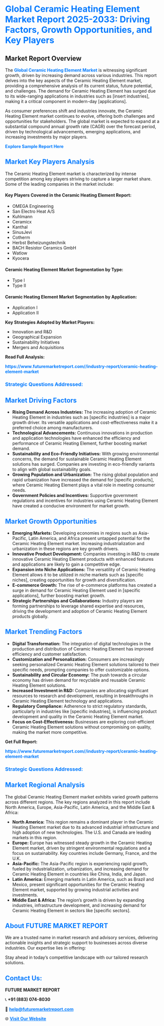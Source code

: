 <h1 style="color: #007BFF;">Global Ceramic Heating Element Market Report 2025-2033: Driving Factors, Growth Opportunities, and Key Players</h1>

<section id="overview">
<h2>Market Report Overview</h2>
<p>The <a href="https://www.futuremarketreport.com//industry-report/ceramic-heating-element-market" style="color: #007BFF; text-decoration: none;"><strong>Global Ceramic Heating Element Market</strong></a> is witnessing significant growth, driven by increasing demand across various industries. This report delves into the key aspects of the Ceramic Heating Element market, providing a comprehensive analysis of its current status, future potential, and challenges. The demand for Ceramic Heating Element has surged due to its wide-ranging applications in industries such as [insert industries], making it a critical component in modern-day [applications].</p>
<p>As consumer preferences shift and industries innovate, the Ceramic Heating Element market continues to evolve, offering both challenges and opportunities for stakeholders. The global market is expected to expand at a substantial compound annual growth rate (CAGR) over the forecast period, driven by technological advancements, emerging applications, and increasing investments by major players.</p>
</section>

<section id="overview">
<p><a href="https://www.futuremarketreport.com//request-sample/reportId=85746" style="color: #007BFF; text-decoration: none;"><strong>Explore Sample Report Here</strong></a></p>
</section>

<section id="key-players">
<h2 style="color: #007BFF;">Market Key Players Analysis</h2>
<p>The Ceramic Heating Element market is characterized by intense competition among key players striving to capture a larger market share. Some of the leading companies in the market include:</p>
<h4>Key Players Covered in the Ceramic Heating Element Report:</h4>
<ul><li>OMEGA Engineering</li><li>San Electro Heat A/S</li><li>Kuhlmann</li><li>Ceramicx</li><li>Kanthal</li><li>SinusJevi</li><li>Cotherm</li><li>Herbst Beheizungstechnik</li><li>BACH Resistor Ceramics GmbH</li><li>Watlow</li><li>Kyocera</li></ul>
<h4>Ceramic Heating Element Market Segmentation by Type:</h4>
<ul><li>Type I</li><li>Type II</li></ul>

<h4>Ceramic Heating Element Market Segmentation by Application:</h4>
<ul><li>Application I</li><li>Application II</li></ul>
<p><strong>Key Strategies Adopted by Market Players:</strong></p>
<ul>
<li>Innovation and R&D</li>
<li>Geographical Expansion</li>
<li>Sustainability Initiatives</li>
<li>Mergers and Acquisitions</li>
</ul>
</section>

<section>
<p><strong>Read Full Analysis: </strong></p><a href="https://www.futuremarketreport.com//industry-report/ceramic-heating-element-market" style="color: #007BFF; text-decoration: none;"><strong>https://www.futuremarketreport.com//industry-report/ceramic-heating-element-market</strong></a>
<h3 style="color: #007BFF;">Strategic Questions Addressed:</h3>
</section>

<section id="driving-factors">
<h2 style="color: #007BFF;">Market Driving Factors</h2>
<ul>
<li><strong>Rising Demand Across Industries:</strong> The increasing adoption of Ceramic Heating Element in industries such as [specific industries] is a major growth driver. Its versatile applications and cost-effectiveness make it a preferred choice among manufacturers.</li>
<li><strong>Technological Advancements:</strong> Continuous innovations in production and application technologies have enhanced the efficiency and performance of Ceramic Heating Element, further boosting market demand.</li>
<li><strong>Sustainability and Eco-Friendly Initiatives:</strong> With growing environmental concerns, the demand for sustainable Ceramic Heating Element solutions has surged. Companies are investing in eco-friendly variants to align with global sustainability goals.</li>
<li><strong>Growing Population and Urbanization:</strong> The rising global population and rapid urbanization have increased the demand for [specific products], where Ceramic Heating Element plays a vital role in meeting consumer needs.</li>
<li><strong>Government Policies and Incentives:</strong> Supportive government regulations and incentives for industries using Ceramic Heating Element have created a conducive environment for market growth.</li>
</ul>
</section>

<section id="growth-opportunities">
<h2 style="color: #007BFF;">Market Growth Opportunities</h2>
<ul>
<li><strong>Emerging Markets:</strong> Developing economies in regions such as Asia-Pacific, Latin America, and Africa present untapped potential for the Ceramic Heating Element market. Increasing industrialization and urbanization in these regions are key growth drivers.</li>
<li><strong>Innovative Product Development:</strong> Companies investing in R&D to create innovative Ceramic Heating Element products with enhanced features and applications are likely to gain a competitive edge.</li>
<li><strong>Expansion into Niche Applications:</strong> The versatility of Ceramic Heating Element allows it to be utilized in niche markets such as [specific niches], creating opportunities for growth and diversification.</li>
<li><strong>E-commerce Growth:</strong> The rise of e-commerce platforms has created a surge in demand for Ceramic Heating Element used in [specific applications], further boosting market growth.</li>
<li><strong>Strategic Partnerships and Collaborations:</strong> Industry players are forming partnerships to leverage shared expertise and resources, driving the development and adoption of Ceramic Heating Element products globally.</li>
</ul>
</section>

<section id="trending-factors">
<h2 style="color: #007BFF;">Market Trending Factors</h2>
<ul>
<li><strong>Digital Transformation:</strong> The integration of digital technologies in the production and distribution of Ceramic Heating Element has improved efficiency and customer satisfaction.</li>
<li><strong>Customization and Personalization:</strong> Consumers are increasingly seeking personalized Ceramic Heating Element solutions tailored to their specific needs, prompting companies to offer customizable options.</li>
<li><strong>Sustainability and Circular Economy:</strong> The push towards a circular economy has driven demand for recyclable and reusable Ceramic Heating Element solutions.</li>
<li><strong>Increased Investment in R&D:</strong> Companies are allocating significant resources to research and development, resulting in breakthroughs in Ceramic Heating Element technology and applications.</li>
<li><strong>Regulatory Compliance:</strong> Adherence to strict regulatory standards, particularly in industries like [specific industries], is influencing product development and quality in the Ceramic Heating Element market.</li>
<li><strong>Focus on Cost-Effectiveness:</strong> Businesses are exploring cost-efficient Ceramic Heating Element solutions without compromising on quality, making the market more competitive.</li>
</ul>
</section>

<section>
<p><strong>Get Full Report: </strong></p><a href="https://www.futuremarketreport.com//industry-report/ceramic-heating-element-market" style="color: #007BFF; text-decoration: none;"><strong>https://www.futuremarketreport.com//industry-report/ceramic-heating-element-market</strong></a>
<h3 style="color: #007BFF;">Strategic Questions Addressed:</h3>
</section>


<section id="regional-analysis">
<h2 style="color: #007BFF;">Market Regional Analysis</h2>
<p>The global Ceramic Heating Element market exhibits varied growth patterns across different regions. The key regions analyzed in this report include North America, Europe, Asia-Pacific, Latin America, and the Middle East & Africa:</p>
<ul>
<li><strong>North America:</strong> This region remains a dominant player in the Ceramic Heating Element market due to its advanced industrial infrastructure and high adoption of new technologies. The U.S. and Canada are leading markets in this region.</li>
<li><strong>Europe:</strong> Europe has witnessed steady growth in the Ceramic Heating Element market, driven by stringent environmental regulations and a focus on sustainability. Key countries include Germany, France, and the U.K.</li>
<li><strong>Asia-Pacific:</strong> The Asia-Pacific region is experiencing rapid growth, fueled by industrialization, urbanization, and increasing demand for Ceramic Heating Element in countries like China, India, and Japan.</li>
<li><strong>Latin America:</strong> Emerging markets in Latin America, such as Brazil and Mexico, present significant opportunities for the Ceramic Heating Element market, supported by growing industrial activities and investments.</li>
<li><strong>Middle East & Africa:</strong> The region’s growth is driven by expanding industries, infrastructure development, and increasing demand for Ceramic Heating Element in sectors like [specific sectors].</li>
</ul>
</section>

<footer>
<h2 style="color: #007BFF;">About FUTURE MARKET REPORT</h2>
<p>We are a trusted name in market research and advisory services, delivering actionable insights and strategic support to businesses across diverse industries. Our expertise lies in offering:</p>

<p>Stay ahead in today’s competitive landscape with our tailored research solutions.</p>

<h2 style="color: #007BFF;">Contact Us:</h2>
<p><strong>FUTURE MARKET REPORT</strong></p>
<p>📞 <strong>+91 (883) 074-8030</strong></p>
<p>📧 <strong><a href="mailto:help@futuremarketreport.com" style="color: #007BFF;">help@futuremarketreport.com</a></strong></p>
<p>🌐 <strong><a href="https://www.futuremarketreport.com/" style="color: #007BFF;">Visit Our Website</a></strong></p>
</footer>